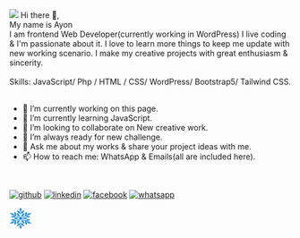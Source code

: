 <img src="https://www.linkedin.com/in/ayon-dev/overlay/background-image/">
Hi there 👋, <br>My name is Ayon
<br>I am frontend Web Developer(currently working in WordPress)
I live coding & I'm passionate about it. I love to learn more things to keep me update with new working scenario. I make my creative projects with great enthusiasm & sincerity.  
<br>
<br>
Skills: JavaScript/ Php / HTML / CSS/ WordPress/ Bootstrap5/ Tailwind CSS.
<br>
<Br>
<ul>
  <li>🔭 I’m currently working on this page.</li>
  <li>🌱 I’m currently learning JavaScript.</li>
  <li>👯 I’m looking to collaborate on New creative work.</li>
  <li>🤔 I’m always ready for new challenge.</li>
  <li>💬 Ask me about my works & share your project ideas with me.</li>
  <li>📫 How to reach me: WhatsApp & Emails(all are included here).</li>
</ul> 
<br>

[<img src='https://cdn.jsdelivr.net/npm/simple-icons@3.0.1/icons/github.svg' alt='github' height='40'>](https://github.com/dev-bishwendu)  [<img src='https://cdn.jsdelivr.net/npm/simple-icons@3.0.1/icons/linkedin.svg' alt='linkedin' height='40'>](https://www.linkedin.com/in/ayon-dev/)  [<img src='https://cdn.jsdelivr.net/npm/simple-icons@3.0.1/icons/facebook.svg' alt='facebook' height='40'>](https://www.facebook.com/ayon.sarker)  [<img src='https://cdn.jsdelivr.net/npm/simple-icons@3.0.1/icons/whatsapp.svg' alt='whatsapp' height='40'>](https://wa.me/+8801304919269)  

<a href='https://archiveprogram.github.com/'><img src='https://raw.githubusercontent.com/acervenky/animated-github-badges/master/assets/acbadge.gif' width='40' height='40'></a> 

